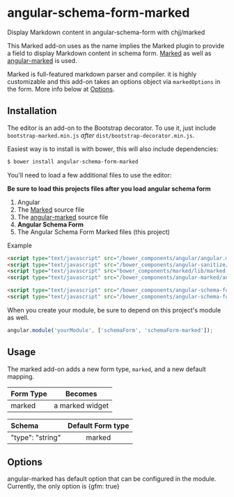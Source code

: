 angular-schema-form-marked
==========================

Display Markdown content in angular-schema-form with chjj/marked

This Marked add-on uses as the name implies the Marked plugin to provide a field to display Markdown content in schema form. [Marked](https://github.com/chjj/marked) as well as [angular-marked](https://github.com/Hypercubed/angular-marked) is used.

Marked is full-featured markdown parser and compiler. it is highly customizable and this add-on takes an options object via `markedOptions` in the form. More info below at [Options](#Options).

Installation
------------
The editor is an add-on to the Bootstrap decorator. To use it, just include
`bootstrap-marked.min.js` *after* `dist/bootstrap-decorator.min.js`.

Easiest way is to install is with bower, this will also include dependencies:
```bash
$ bower install angular-schema-form-marked
```

You'll need to load a few additional files to use the editor:

**Be sure to load this projects files after you load angular schema form**

1. Angular
2. The [Marked](https://github.com/chjj/marked) source file
3. The [angular-marked](https://github.com/Hypercubed/angular-marked) source file
4. **Angular Schema Form**
5. The Angular Schema Form Marked files (this project)

Example

```HTML
<script type="text/javascript" src="/bower_components/angular/angular.min.js"></script>
<script type="text/javascript" src="/bower_components/angular-sanitize/angular-sanitize.min.js"></script>
<script type="text/javascript" src="bower_components/marked/lib/marked.js"></script>
<script type="text/javascript" src="/bower_components/angular-marked/angular-marked.js"></script>

<script type="text/javascript" src="/bower_components/angular-schema-form/schema-form.min.js"></script>
<script type="text/javascript" src="/bower_components/angular-schema-form-marked/bootstrap-marked.js"></script>

```

When you create your module, be sure to depend on this project's module as well.

```javascript
angular.module('yourModule', ['schemaForm', 'schemaForm-marked']);
```

Usage
-----
The marked add-on adds a new form type, `marked`, and a new default
mapping.

|  Form Type     |   Becomes    |
|:---------------|:------------:|
|  marked        |  a marked widget |


| Schema             |   Default Form type  |
|:-------------------|:------------:|
| "type": "string"   |   marked   |


Options
-------
angular-marked has default option that can be configured in the module. Currently, the only option is {gfm: true}

